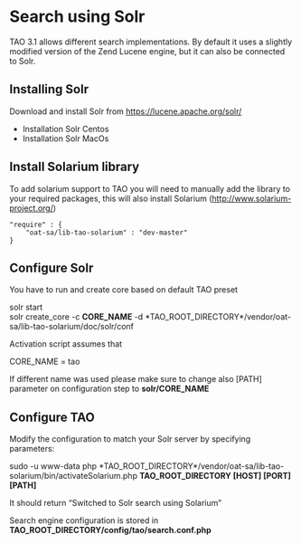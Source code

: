 <!--
parent: 'Administrator Guide'
created_at: '2015-05-22 10:21:13'
updated_at: '2015-08-18 14:13:49'
authors:
    - 'Mikhail Kamarouski'
tags:
    - 'Administrator Guide'
-->

Search using Solr
=================

TAO 3.1 allows different search implementations. By default it uses a slightly modified version of the Zend Lucene engine, but it can also be connected to Solr.

Installing Solr
---------------

Download and install Solr from https://lucene.apache.org/solr/

-   Installation Solr Centos
-   Installation Solr MacOs

Install Solarium library
------------------------

To add solarium support to TAO you will need to manually add the library to your required packages, this will also install Solarium (http://www.solarium-project.org/)

    "require" : {
        "oat-sa/lib-tao-solarium" : "dev-master"
    }

Configure Solr
--------------

You have to run and create core based on default TAO preset

solr start\
solr create_core -c **CORE_NAME** -d 
*TAO_ROOT_DIRECTORY\*/vendor/oat-sa/lib-tao-solarium/doc/solr/conf

Activation script assumes that

CORE_NAME = tao

If different name was used please make sure to change also [PATH] parameter on configuration step to **solr/CORE_NAME**

Configure TAO
-------------

Modify the configuration to match your Solr server by specifying parameters:

sudo -u www-data php 
*TAO_ROOT_DIRECTORY\*/vendor/oat-sa/lib-tao-solarium/bin/activateSolarium.php **TAO_ROOT_DIRECTORY [HOST] [PORT] [PATH]**

It should return “Switched to Solr search using Solarium”

Search engine configuration is stored in **TAO_ROOT_DIRECTORY/config/tao/search.conf.php**


